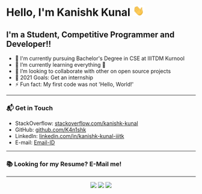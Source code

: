 # Hello, I'm Kanishk Kunal <img src="https://raw.githubusercontent.com/ABSphreak/ABSphreak/master/gifs/Hi.gif" width="30px">

## I'm a Student, Competitive Programmer and Developer!!

- 🔭 I'm currently pursuing Bachelor's Degree in CSE at IIITDM Kurnool
- 🌱 I’m currently learning everything 🤣
- 👯 I’m looking to collaborate with other on open source projects
- 🥅 2021 Goals: Get an internship
- ⚡ Fun fact: My first code was not 'Hello, World!'
<hr>

### 📬 Get in Touch

- StackOverflow: [stackoverflow.com/kanishk-kunal][stackoverflow]
- GitHub: [github.com/K4n1shk][github]
- LinkedIn: [linkedin.com/in/kanishk-kunal-iiitk][linkedin]
- E-mail: [Email-ID][mail]
<hr>

### 📚 Looking for my Resume? E-Mail me!
<hr>


<p align="center">
  <img src ="https://github-readme-stats.vercel.app/api?username=K4n1shk&show_icons=true&count_private=true&theme=darcula&hide_border=true&hide=issues,contribs&bg_color=00000000">
  <img src ="https://github-readme-stats.vercel.app/api/top-langs/?username=K4n1shk&layout=compact&hide_border=true&theme=darcula&bg_color=00000000&langs_count=6&hide=jupyter%20notebook,tex,css,php">
  <img src ="https://github-readme-streak-stats.herokuapp.com?user=K4n1shk&theme=darcula&hide_border=true&background=FFFFFF00">
  <br>
  <br>
</p>

[stackoverflow]: https://stackoverflow.com/users/13345506/kanishk-kunal
[github]: https://github.com/K4n1shk
[linkedin]: www.linkedin.com/in/kanishk-kunal-iiitk
[mail]: k4n1shk1501@gmail.com
